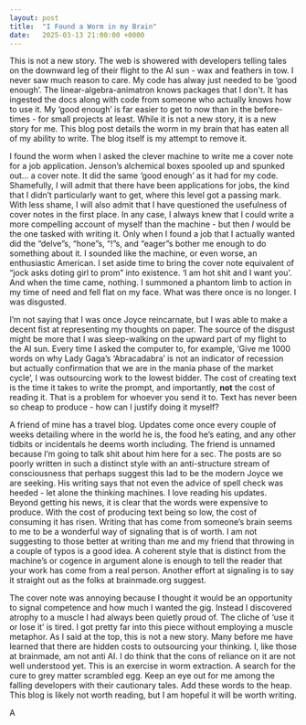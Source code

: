 ```yaml
---
layout: post
title:  "I Found a Worm in my Brain"
date:   2025-03-13 21:00:00 +0000
---
```


This is not a new story. The web is showered with developers telling tales on the downward leg of their flight to the AI sun - wax and feathers in tow. I never saw much reason to care. My code has alway just needed to be ‘good enough’. The linear-algebra-animatron knows packages that I don't. It has ingested the docs along with code from someone who actually knows how to use it. My ‘good enough’ is far easier to get to now than in the before-times - for small projects at least. While it is not a new story, it is a new story for me. This blog post details the worm in my brain that has eaten all of my ability to write. The blog itself is my attempt to remove it. 

I found the worm when I asked the clever machine to write me a cover note for a job application. Jenson’s alchemical boxes spooled up and spunked out… a cover note. It did the same ‘good enough’ as it had for my code. Shamefully, I will admit that there have been applications for jobs, the kind that I didn’t particularly want to get, where this level got a passing mark. With less shame, I will also admit that I have questioned the usefulness of cover notes in the first place. In any case, I always knew that I could write a more compelling account of myself than the machine - but then *I* would be the one tasked with writing it. Only when I found a job that I actually wanted did the “delve”s, “hone”s, “!”s, and “eager”s bother me enough to do something about it. I sounded like the machine, or even worse, an enthusiastic American. I set aside time to bring the cover note equivalent of “jock asks doting girl to prom” into existence. ‘I am hot shit and I want you’. And when the time came, nothing. I summoned a phantom limb to action in my time of need and fell flat on my face. What was there once is no longer. I was disgusted.

I’m not saying that I was once Joyce reincarnate, but I was able to make a decent fist at representing my thoughts on paper. The source of the disgust might be more that I was sleep-walking on the upward part of my flight to the AI sun. Every time I asked the computer to, for example, ‘Give me 1000 words on why Lady Gaga’s ‘Abracadabra’ is not an indicator of recession but actually confirmation that we are in the mania phase of the market cycle’, I was outsourcing work to the lowest bidder. The cost of creating text is the time it takes to write the prompt, and importantly, **not** the cost of reading it. That is a problem for whoever you send it to. Text has never been so cheap to produce - how can I justify doing it myself?

A friend of mine has a travel blog. Updates come once every couple of weeks detailing where in the world he is, the food he’s eating, and any other tidbits or incidentals he deems worth including. The friend is unnamed because I’m going to talk shit about him here for a sec. The posts are so poorly written in such a distinct style with an anti-structure stream of consciousness that perhaps suggest this lad to be the modern Joyce we are seeking. His writing says that not even the advice of spell check was heeded - let alone the thinking machines. I love reading his updates. Beyond getting his news, it is clear that the words were expensive to produce. With the cost of producing text being so low, the cost of consuming it has risen. Writing that has come from someone’s brain seems to me to be a wonderful way of signaling that is of worth. I am not suggesting to those better at writing than me and my friend that throwing in a couple of typos is a good idea. A coherent style that is distinct from the machine’s or cogence in argument alone is enough to tell the reader that your work has come from a real person. Another effort at signaling is to say it straight out as the folks at brainmade.org suggest. 

 
The cover note was annoying because I thought it would be an opportunity to signal competence and how much I wanted the gig. Instead I discovered atrophy to a muscle I had always been quietly proud of. The cliche of ‘use it or lose it’ is tired. I got pretty far into this piece without employing a muscle metaphor. As I said at the top, this is not a new story. Many before me have learned that there are hidden costs to outsourcing your thinking. I, like those at brainmade, am not anti AI. I do think that the cons of reliance on it are not well understood yet. This is an exercise in worm extraction. A search for the cure to grey matter scrambled egg. Keep an eye out for me among the falling developers with their cautionary tales. Add these words to the heap. This blog is likely not worth reading, but I am hopeful it will be worth writing. 

A
